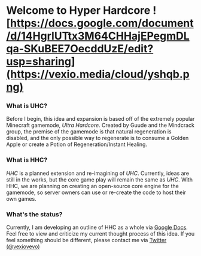 # Welcome to Hyper Hardcore ![https://docs.google.com/document/d/14HgrlUTtx3M64CHHajEPegmDLqa-SKuBEE7OecddUzE/edit?usp=sharing](https://vexio.media/cloud/yshqb.png)



### **What is UHC?**

Before I begin, this idea and expansion is based off of the extremely popular Minecraft gamemode, *Ultra Hardcore*. Created by Guude and the Mindcrack group, the premise of the gamemode is that natural regeneration is disabled, and the only possible way to regenerate is to consume a Golden Apple or create a Potion of Regeneration/Instant Healing.


### **What is HHC?**

*HHC* is a planned extension and re-imagining of *UHC*. Currently, ideas are still in the works, but the core game play will remain the same as *UHC*. With HHC, we are planning on creating an open-source core engine for the gamemode, so server owners can use or re-create the code to host their own games.


### **What's the status?**

Currently, I am developing an outline of HHC as a whole via [Google Docs](https://docs.google.com/document/d/14HgrlUTtx3M64CHHajEPegmDLqa-SKuBEE7OecddUzE/edit?usp=sharing). Feel free to view and criticize my current thought process of this idea. If you feel something should be different, please contact me via [Twitter (@vexiovevo)](https://twitter.com/vexiovevo)
